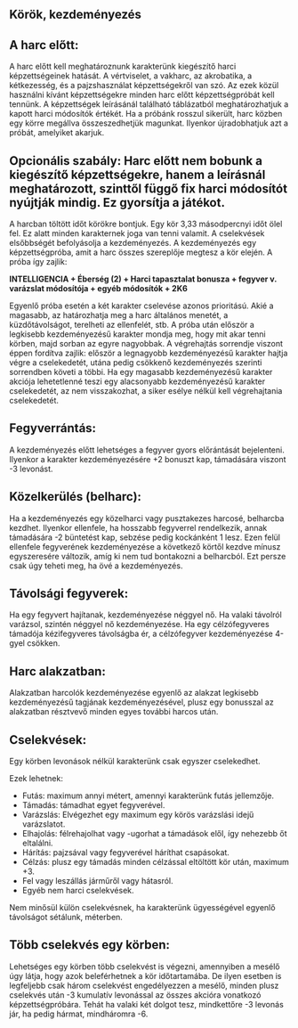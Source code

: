 ## Körök, kezdeményezés

## A harc előtt:
A harc előtt kell meghatároznunk karakterünk kiegészítő harci képzettségeinek hatását. A vértviselet, a vakharc, az akrobatika, a kétkezesség, és a pajzshasználat képzettségekről van szó. Az ezek közül használni kívánt képzettségekre minden harc előtt képzettségpróbát kell tennünk. A képzettségek leírásánál található táblázatból meghatározhatjuk a kapott harci módosítók értékét. Ha a próbánk rosszul sikerült, harc közben egy körre megállva összeszedhetjük magunkat. Ilyenkor újradobhatjuk azt a próbát, amelyiket akarjuk.

## Opcionális szabály: Harc előtt nem bobunk a kiegészítő képzettségekre, hanem a leírásnál meghatározott, szinttől függő fix harci módosítót nyújtják mindig. Ez gyorsítja a játékot.

A harcban töltött időt körökre bontjuk. Egy kör 3,33 másodpercnyi időt ölel fel. Ez alatt minden karakternek joga van tenni valamit. A cselekvések elsőbbségét befolyásolja a kezdeményezés. A kezdeményezés egy képzettségpróba, amit a harc összes szereplője megtesz a kör elején. A próba így zajlik:

**INTELLIGENCIA + Éberség (2) + Harci tapasztalat bonusza + fegyver v. varázslat módosítója + egyéb módosítók + 2K6**

Egyenlő próba esetén a két karakter cselevése azonos prioritású. Akié a magasabb, az határozhatja meg a harc általános menetét, a küzdőtávolságot, terelheti az ellenfelét, stb. A próba után először a legkisebb kezdeményezésű karakter mondja meg, hogy mit akar tenni körben, majd sorban az egyre nagyobbak. A végrehajtás sorrendje viszont éppen fordítva zajlik: először a legnagyobb kezdeményezésű karakter hajtja végre a cselekedetét, utána pedig csökkenő kezdeményezés szerinti sorrendben követi a többi. Ha egy magasabb kezdeményezésű karakter akciója lehetetlenné teszi egy alacsonyabb kezdeményezésű karakter cselekedetét, az nem visszakozhat, a siker esélye nélkül kell végrehajtania cselekedetét.

## Fegyverrántás:
A kezdeményezés előtt lehetséges a fegyver gyors előrántását bejelenteni. Ilyenkor a karakter kezdeményezésére +2 bonuszt kap, támadására viszont -3 levonást.

## Közelkerülés (belharc):
Ha a kezdeményezés egy közelharci vagy pusztakezes harcosé, belharcba kezdhet. Ilyenkor ellenfele, ha hosszabb fegyverrel rendelkezik, annak támadására -2 büntetést kap, sebzése pedig kockánként 1 lesz. Ezen felül ellenfele fegyverének kezdeményezése a következő körtől kezdve mínusz egyszeresére változik, amíg ki nem tud bontakozni a belharcból. Ezt persze csak úgy teheti meg, ha övé a kezdeményezés.

## Távolsági fegyverek:
Ha egy fegyvert hajítanak, kezdeményezése néggyel nő. Ha valaki távolról varázsol, szintén néggyel nő kezdeményezése. Ha egy célzófegyveres támadója kézifegyveres távolságba ér, a célzófegyver kezdeményezése 4-gyel csökken.

## Harc alakzatban:
Alakzatban harcolók kezdeményezése egyenlő az alakzat legkisebb kezdeményezésű tagjának kezdeményezésével, plusz egy bonusszal az alakzatban résztvevő minden egyes további harcos után.

## Cselekvések:
Egy körben levonások nélkül karakterünk csak egyszer cselekedhet.

Ezek lehetnek:  
- Futás: maximum annyi métert, amennyi karakterünk futás jellemzője.
- Támadás: támadhat egyet fegyverével.
- Varázslás: Elvégezhet egy maximum egy körös varázslási idejű varázslatot.
- Elhajolás: félrehajolhat vagy -ugorhat a támadások elől, így nehezebb őt eltalálni.
- Hárítás: pajzsával vagy fegyverével háríthat csapásokat.
- Célzás: plusz egy támadás minden célzással eltöltött kör után, maximum +3.
- Fel vagy leszállás járműről vagy hátasról.
- Egyéb nem harci cselekvések.

Nem minősül külön cselekvésnek, ha karakterünk ügyességével egyenlő távolságot sétálunk, méterben.

## Több cselekvés egy körben:
Lehetséges egy körben több cselekvést is végezni, amennyiben a mesélő úgy látja, hogy azok beleférhetnek a kör időtartamába. De ilyen esetben is legfeljebb csak három cselekvést engedélyezzen a mesélő, minden plusz cselekvés után -3 kumulatív levonással az összes akcióra vonatkozó képzettségpróbára. Tehát ha valaki két dolgot tesz, mindkettőre -3 levonás jár, ha pedig hármat, mindháromra -6.